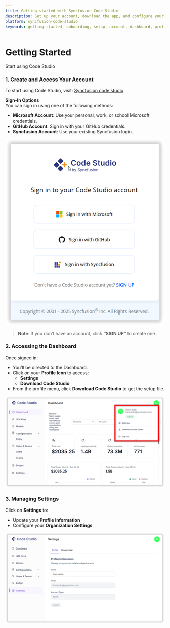 ```yaml
---
title: Getting started with Syncfusion Code Studio
description: Set up your account, download the app, and configure your organization to begin using Code Studio for AI-assisted development.
platform: syncfusion-code-studio
keywords: getting started, onboarding, setup, account, dashboard, profile, settings, download, syncfusion, code studio
---
```


# Getting Started

Start using Code Studio

### 1. Create and Access Your Account

To start using Code Studio, visit: [Syncfusion code studio](https://app.sfcodestudio.com)

**Sign-In Options**  
You can sign in using one of the following methods:

- **Microsoft Account**: Use your personal, work, or school Microsoft credentials.  
- **GitHub Account**: Sign in with your GitHub credentials.  
- **Syncfusion Account**: Use your existing Syncfusion login.

<img src="./enterprise-images/sign3.png" alt="getting started" />

> **Note**: If you don’t have an account, click **“SIGN UP”** to create one.

### 2. Accessing the Dashboard

Once signed in:

- You’ll be directed to the Dashboard.  
- Click on your **Profile Icon** to access:
  - **Settings**
  - **Download Code Studio**
- From the profile menu, click **Download Code Studio** to get the setup file.

<img src="./enterprise-images/profile.png" alt="getting started" />

### 3. Managing Settings

Click on **Settings** to:

- Update your **Profile Information**  
- Configure your **Organization Settings**

<img src="./enterprise-images/getting started.png" alt="getting started" />